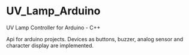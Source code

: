 # UV_Lamp_Arduino
UV Lamp Controller for Arduino - C++

Api for arduino projects. 
Devices as buttons, buzzer, analog sensor and character display are implemented. 
